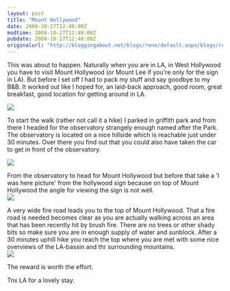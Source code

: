 ```yaml
---
layout: post
title: "Mount Hollywood"
date: 2008-10-27T12:48:00Z
modtime: 2008-10-27T12:48:00Z
pubdate: 2008-10-27T12:48:00Z
originalurl: "http://bloggingabout.net/blogs/rene/default.aspx/blogs/rene/archive/2008/10/27/mount-hollywood.aspx"
---
```



<p>This was about to happen. Naturally when you are in LA, in West Hollywood you have to visit Mount Hollywood (or Mount Lee if you're only for the sign in LA). But before I set off I had to pack my stuff and say goodbye to my B&amp;B. It worked out like I hoped for, an laid-back approach, good room, great breakfast, good location for getting around in LA.</p><p><img src="/cfs-file.ashx/__key/CommunityServer.Blogs.Components.WeblogFiles/rene.src/bb_5F00_sml.jpg" /></p><p>To start the walk (rather not call it a hike) I parked in griffith park and from there I headed for the observatory strangely enough named after the Park. The observatory is located on a nice hillside which is reachable just under 30 minutes. Over there you find out that you could also have taken the car to get in front of the observatory.</p><p><img src="/cfs-file.ashx/__key/CommunityServer.Blogs.Components.WeblogFiles/rene.src/go2_5F00_sml.jpg" /></p><p>From the observatory to head for Mount Hollywood but before that take a 'I was here picture' from the hollywood sign because on top of Mount Hollywood the angle for viewing the sign is not well.
<br /><img src="/cfs-file.ashx/__key/CommunityServer.Blogs.Components.WeblogFiles/rene.src/hs_5F00_sml.jpg" /></p><p>A very wide fire road leads you to the top of Mount Hollywood. That a fire road is needed becomes clear as you are actually walking across an area that has been recently hit by brush fire. There are no trees or other shady bits so make sure you are in enough supply of water and sunblock. After a 30 minutes uphill hike you reach the top where you are met with some nice overviews of the LA-bassin and thr surrounding mountains.
<br /><img src="/cfs-file.ashx/__key/CommunityServer.Blogs.Components.WeblogFiles/rene.src/la_5F00_sml.jpg" /></p><p>The reward is worth the effort.</p><p>Tnx LA for a lovely stay.</p>
